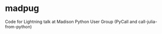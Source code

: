 madpug
======

Code for Lightning talk at Madison Python User Group (PyCall and call-julia-from-python)
